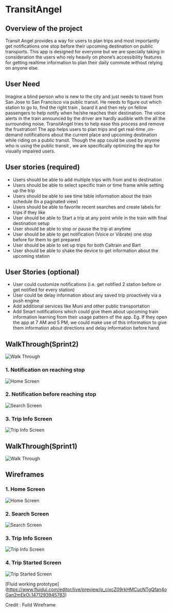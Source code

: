 # TransitAngel
## Overview of the project
 Transit Angel provides a way for users to plan trips and most importantly get notifications one stop before their upcoming destination on public transports. This app is designed for everyone but we are specially taking in consideration the users who rely heavily on phone’s accessibility features for getting realtime information to plan their daily commute without relying on anyone else.
 
## User Need 
Imagine a blind person who is new to the city and  just needs to travel from San Jose to San Francisco via public transit. He needs to figure out which station to go to, find the right train , board it and then rely on fellow passengers to help notify when he/she reaches their destination. The voice alerts in the train announced by the driver are hardly audible with the all the surrounding noise. TransitAngel tries to help ease this process and remove the frustration! The app helps users to plan  trips and get real-time ,on-demand notifications about the current place and upcoming destination while riding on a public transit. Though the app could be used by anyone who is using the public transit , we are specifically optimizing the app for visually impaired users.

## User stories (**required**)
  - Users should be able to add multiple trips with from and to destination
  - Users should be able to select specific train or time frame while setting up the trip
  - Users should be able to see time table information about the train schedule (In a paginated view)
  - Users should be able to favorite recent searches and create labels for trips if they like
  - User should be able to Start a trip at any point while in the train with final destination setup
  - User should be able to stop or pause the trip at anytime
  - User should be able to get notification (Voice or Vibrate) one stop before for them to get prepared
  - User should be able to set up trips for both Caltrain and Bart
  - User should be able to shake the device to get information about the upcoming station
  
## User Stories (**optional**)
  - User could customize notifications (i.e. get notified 2 station before or get notified for every station)
  - User could be delay information about any saved trip proactively via a push engine
  - Add additional services like Muni and other public transportation
  - Add Smart notifications which could give them about upcoming train information learning from their usage pattern of the app. Eg. If they open the app at 7 AM and 5 PM, we could make use of this information to give them information about directions and delay information before hand.

## WalkThrough(Sprint2)
![Walk Through](VideoSprint2.gif) 

### 1. Notification on reaching stop
![Home Screen](Sprint2_Nofitication2.png)

### 2. Notification before reaching stop
![Search Screen](Sprint2_Notification.png)

### 3. Trip Info Screen
![Trip Info Screen](Sprint2_CurrentTrip.png)


## WalkThrough(Sprint1)
![Walk Through](TransitAngel.gif)

## Wireframes


### 1. Home Screen
![Home Screen](1-HomeScreen.png)

### 2. Search Screen
![Search Screen](2-SearchScreen.png)

### 3. Trip Info Screen
![Trip Info Screen](3-TripInfoScreen.png)

### 4. Trip Started Screen
![Trip Started Screen](4-TripStarted.png)


[Fluid working prototype] (https://www.fluidui.com/editor/live/preview/p_cixcZ09rkHMCucNTgQfan4oGan2mEkOi.1471293945783) 

Credit : Fuild Wireframe
